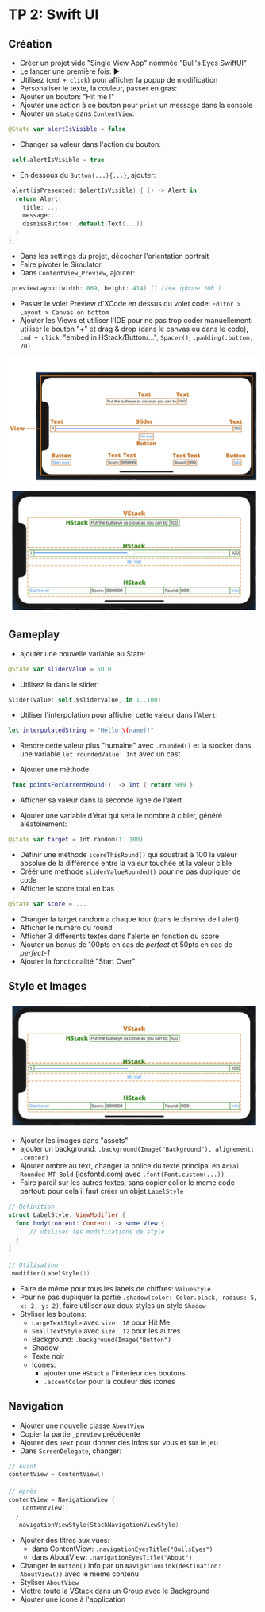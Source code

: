 
# TP 2: Swift UI

## Création

- Créer un projet vide "Single View App" nommée "Bull's Eyes SwiftUI"
- Le lancer une première fois: ▶
- Utilisez (`cmd + click`) pour afficher la popup de modification
- Personaliser le texte, la couleur, passer en gras:
- Ajouter un bouton: "Hit me !"
- Ajouter une action à ce bouton pour `print` un message dans la console
- Ajouter un `state` dans `ContentView`:

```swift
@State var alertIsVisible = false
```

- Changer sa valeur dans l'action du bouton:

```swift
 self.alertIsVisible = true
 ```

- En dessous du `Button(...){...}`, ajouter:

```swift
.alert(isPresented: $alertIsVisible) { () -> Alert in
  return Alert(
    title: ...,
    message:...,
    dismissButton: .default(Text(...))
  )
}
```

- Dans les settings du projet, décocher l'orientation portrait
- Faire pivoter le Simulator
- Dans `ContentView_Preview`, ajouter:

```swift
.previewLayout(width: 869, height: 414) () //<= iphone 10R )
```

- Passer le volet Preview d'XCode en dessus du volet code: `Editor > Layout > Canvas on bottom`
- Ajouter les Views et utiliser l'IDE pour ne pas trop coder manuellement:
utiliser le bouton "+" et drag & drop (dans le canvas ou dans le code), `cmd + click`, "embed in HStack/Button/...", `Spacer()`, `.padding(.bottom, 20)`

![image](images/layout_2.png)
![image](images/layout_3.png)

## Gameplay

- ajouter une nouvelle variable au State:

```Swift
@State var sliderValue = 50.0
```

- Utilisez la dans le slider:

```swift
Slider(value: self.$sliderValue, in 1..100)
```

- Utiliser l'interpolation pour afficher cette valeur dans l'`Alert`:

```swift
let interpolatedString = "Hello \(name)!"
```

- Rendre cette valeur plus "humaine" avec `.rounded()` et la stocker dans une variable `let roundedValue: Int` avec un cast

- Ajouter une méthode:

```swift
 func pointsForCurrentRound()  -> Int { return 999 }
```

- Afficher sa valeur dans la seconde ligne de l'alert

- Ajouter une variable d'état qui sera le nombre à cibler, généré aléatoirement:

```swift
@state var target = Int.random(1..100)
```

- Définir une méthode `scoreThisRound()` qui soustrait à 100 la valeur absolue de la différence entre la valeur touchée et la valeur cible
- Créér une méthode  `sliderValueRounded()` pour ne pas dupliquer de code
- Afficher le score total en bas

```swift
@State var score = ...
```

- Changer la target random a chaque tour (dans le dismiss de l'alert)
- Afficher le numéro du round
- Afficher 3 différents textes dans l'alerte en fonction du score
- Ajouter un bonus de 100pts en cas de *perfect* et 50pts en cas de *perfect-1*
- Ajouter la fonctionalité "Start Over"

## Style et Images

![image](images/layout_3.png)

- Ajouter les images dans "assets"
- ajouter un background: `.background(Image("Background"), alignement: .center)`
- Ajouter ombre au text, changer la police du texte principal en `Arial Rounded MT Bold` (iosfontd.com) avec `.font(Font.custom(...))`
- Faire pareil sur les autres textes, sans copier coller le meme code partout: pour cela il faut créer un objet `LabelStyle`

```swift
// Définition
struct LabelStyle: ViewModifier {
  func body(content: Content) -> some View {
      // utiliser les modifications de style
  }
}

// Utilisation
.modifier(LabelStyle())
```

- Faire de même pour tous les labels de chiffres: `ValueStyle`
- Pour ne pas dupliquer la partie `.shadow(color: Color.black, radius: 5, x: 2, y: 2)`, faire utiliser aux deux styles un style `Shadow`
- Styliser les boutons:
  - `LargeTextStyle` avec `size: 18` pour Hit Me
  - `SmallTextStyle` avec `size: 12` pour les autres
  - Background: `.background(Image("Button")`
  - Shadow
  - Texte noir
  - Icones:
    - ajouter une `HStack` a l'interieur des boutons
    - `.accentColor` pour la couleur des icones

## Navigation

- Ajouter une nouvelle classe `AboutView`
- Copier la partie `_preview` précédente
- Ajouter des `Text` pour donner des infos sur vous et sur le jeu
- Dans `ScreenDelegate`, changer:

```swift
// Avant
contentView = ContentView()

// Après
contentView = NavigationView {
    ContentView()
  }
  .navigationViewStyle(StackNavigationViewStyle)
```

- Ajouter des titres aux vues:
  - dans ContentView: `.navigationEyesTitle("BullsEyes")`
  - dans AboutView: `.navigationEyesTitle("About")`
- Changer le `Button()` info par un `NavigationLink(destination: AboutView())` avec le meme contenu
- Styliser `AboutView`
- Mettre toute la VStack dans un Group avec le Background
- Ajouter une icone à l'application
